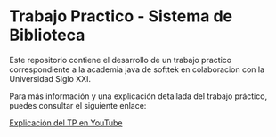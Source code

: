# Trabajo Practico - Sistema de Biblioteca

Este repositorio contiene el desarrollo de un trabajo practico correspondiente a
la academia java de softtek en colaboracion con la Universidad Siglo XXI.

Para más información y una explicación detallada del trabajo práctico, puedes
consultar el siguiente enlace:

[Explicación del TP en YouTube](https://youtu.be/so7m7aSLLes)
